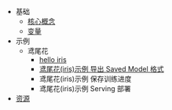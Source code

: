 * 基础
    * [核心概念](basic/core.md)
    * [变量](basic/variable.md)
* 示例
    * 鸢尾花
        * [hello iris](demo/iris/hello-iris.md)
        * [鸢尾花(iris)示例 导出 Saved Model 格式](demo/iris/hello-iris-export-saved-model.md)
        * 鸢尾花(iris)示例 保存训练进度
        * 鸢尾花(iris)示例 Serving 部署
* [资源](resource.md)

